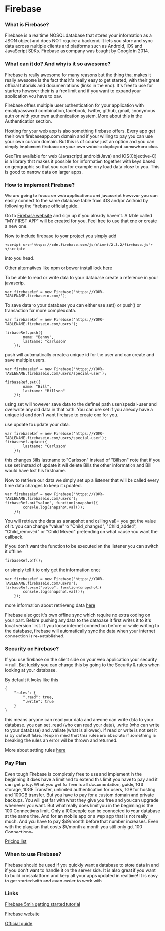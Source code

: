 # Firebase

### What is Firebase?
Firebase is a realtime NOSQL database that stores your information as a JSON object and does NOT require a backend. It lets you store and sync data across multiple clients and platforms such as Android, iOS and JavaScript SDKs. Firebase as company was bought by Google in 2014.

### What can it do? And why is it so awesome?
Firebase is really awesome for many reasons but the thing that makes it really awesome is the fact that it's really easy to get started, with their great official tutorials and documentations (links in the end). It's free to use for starters however their is a free limit and if you want to expand your application you have to pay.

Firebase offers multiple user authentication for your application with email/password combination, facebook, twitter, github, gmail, anonymous auth or with your own authentication system. More about this in the Authentication section.

Hosting for your web app is also something firebase offers. Every app get their own firebaseapp.com domain and if your willing to pay you can use your own custom domain. But this is of course just an option and you can simply implement firebase on your own website deployed somewhere else.

GeoFire available for web (Javascript),android(Java) and iOS(Objective-C) is a library that makes it possible for information together with keys based on geographic so that you can for example only load data close to you. This is good to narrow data on larger apps.

### How to implement Firebase?
We are going to focus on web applications and javascript however you can easily connect to the same database table from iOS and/or Android by following the Firebase [official guide](https://www.firebase.com/docs/).

Go to [Firebase website](https://www.firebase.com/) and sign up if you already haven't. A table called "MY FIRST APP" will be created for you. Feel free to use that one or create a new one.

Now to include firebase to your project you simply add
```
<script src="https://cdn.firebase.com/js/client/2.3.2/firebase.js"></script>
```
into you head.

Other alternatives like npm or bower install look [here](https://www.firebase.com/docs/web/guide/setup.html)

To be able to read or write data to your database create a reference in your javascrip.
```
var firebaseRef = new Firebase('https://YOUR-TABLENAME.firebaseio.com/');
```
To save data to your database you can either use set() or push() or transaction for more complex data.
```
var firebaseRef = new Firebase('https://YOUR-TABLENAME.firebaseio.com/users');

firbaseRef.push({
        name: "Benny",
        lastname: "carlsson"
    });
```
push will automatically create a unique id for the user and can create and save multiple users.
```
var firebaseRef = new Firebase('https://YOUR-TABLENAME.firebaseio.com/users/special-user');

firbaseRef.set({
        name: "Bill",
        lastname: "Billson"
    });
```
using set will however save data to the defined path user/special-user and overwrite any old data in that path. You can use set if you already have a unique id and don't want firebase to create one for you.

use update to update your data.
```
var firebaseRef = new Firebase('https://YOUR-TABLENAME.firebaseio.com/users/special-user');
firbaseRef.update({
        lastname: "Carlsson"
    });
```
this changes Bills lastname to "Carlsson" instead of "Billson" note that if you use set instead of update it will delete Bills the other information and Bill would have lost his firstname.

Now to retrieve our data we simply set up a listener that will be called every time data changes to keep it updated.
```
var firebaseRef = new Firebase('https://YOUR-TABLENAME.firebaseio.com/users');
firbaseRef.on("value", function(snapshot){
        console.log(snapshot.val());
    });
```
You will retrieve the data as a snapshot and calling val)= you get the value of it.
you can change "value" to "Child_changed", "Child_added", "Child_removed" or "Child Moved" pretending on what cause you want the callback.

if you don't want the function to be executed on the listener you can switch it offline
```
firbaseRef.off();
```
or simply tell it to only get the information once
```
var firebaseRef = new Firebase('https://YOUR-TABLENAME.firebaseio.com/users');
firbaseRef.once("value", function(snapshot){
        console.log(snapshot.val());
    });
```
more information about retrieveng data [here](https://www.firebase.com/docs/web/guide/retrieving-data.html)


Firebase also got it's own offline sync which require no extra coding on your part. Before pushing any data to the database it first writes it to it's local version first. If you loose internet connection before or while writing to the database, firebase will automatically sync the data when your internet connection is re-established.

### Security on Firebase?
If you use firebase on the client side on your web application your security = null. But luckily you can change this by going to the Security & rules when looking at your database.

By default it looks like this
```
{
    "rules": {
        ".read": true,
        ".write": true
    }
}
```
this means anyone can read your data and anyone can write data to your database.
you can set .read (who can read your data), .write (who can write to your database) and .valiate (what is allowed).
if read or write is not set it is by default false.
Keep in mind that this rules are absolute if something is breaking the rules an error will be thrown and returned.

More about setting rules [here](https://www.firebase.com/docs/security/guide/securing-data.html)
### Pay Plan
Even tough Firebase is completely free to use and implement in the beginning it does have a limit and to extend this limit you have to pay and it can get pricy. What you get for free is all documentation, guide, 1GB storage, 10GB Transfer, unlimited authentication for users, 1GB for hosting and 100GB transfer. But you have to pay for a custom domain and private backups. You will get far with what they give you free and you can upgrade whenever you want. But what really does limit you in the beginning is the 100 Connections limit. Only a 100people can be connected to your database at the same time. And for an mobile app or a wep app that is not really much. And you have to pay $49/month before that number increases. Even with the playplan that costs $5/month a month you still only get 100 Connections-


[Pricing list](https://www.firebase.com/pricing.html)

### When to use Firebase?
Firebase should be used if you quickly want a database to store data in and if you don't want to handle it on the server side. It is also great if you want to build crossplatform and keep all your apps updated in realtime! It is easy to get started with and even easier to work with.
### Links
[Firebase 5min getting started tutorial](https://www.firebase.com/tutorial/#gettingstarted)

[Firebase website](https://www.firebase.com/)

[Official guide](https://www.firebase.com/docs/)
